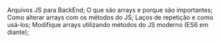 Arquivos JS para BackEnd;
O que são arrays e porque são importantes;
Como alterar arrays com os métodos do JS;
Laços de repetição e como usá-los;
Modifique arrays utilizando métodos do JS moderno (ES6 em diante);
